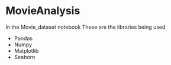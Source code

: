 # MovieAnalysis
In the Movie_dataset notebook
These are the libraries being used
- Pandas
- Numpy
- Matplotlib
- Seaborn